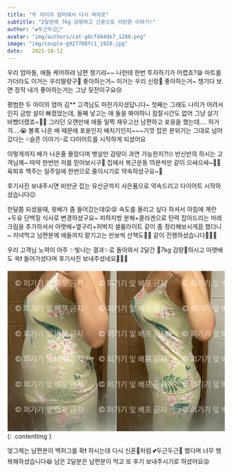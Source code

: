 ```yaml
---
title: "두 아이의 엄마에서 다시 여자로"
subtitle: "2달만에 7kg 감량하고 신혼으로 리턴한 이야기!"
author: "💕두근두근💞"
avatar: "img/authors/cat-g0cfd44de7_1280.png"
image: "img/couple-g927708fc1_1920.jpg"
date:   2021-10-12
---
```


우리 엄마들, 애들 케어하랴 남편 챙기랴~~ 나한테 한번 투자하기가 어렵죠?😪
마트를 가더라도 이거는 우리딸랑구🧡 좋아하는거~ 이거는 우리 신랑💛 좋아하는거~ 챙기다 보면 정작 내가 좋아하는거는 그냥 뒷전이구요😢

평범한 두 아이의 엄마 김** 고객님도 마찬가지셨답니다~ 첫째는 그래도 나이가 어려서인지 금방 살이 빠졌었는데, 둘째 낳고는 애 둘을 봐야하니 잠잘시간도 없어 그냥 살기 바빴더랬죠~💨💨 
그러던 오랜만에 애들 일찍 재우고선 남편하고 포옹을 했는데.... 허거걱....😭 볼록 나온 배 때문에 포옹인지 배치기인지~~~기껏 잡은 분위기는 그대로 넘어갔다는 💦슬픈 이야기💦로 다이어트를 시작하게 되셨어요

이렇게까지 배가 나온줄 몰랐다며 뱃살만 감량이 과연 가능한지?!🙄 반신반의 하시는 고객님께~ 따악 한번만 저를 믿어보시구🙏 집에서 복근운동 15분씩만 같이 으쌰으쌰~🤸‍♀️ 육퇴후 맥주는 일주일에 한번으로 줄이시기로 약속하셨구요~🤙

후기사진 보내주시면 비만균 잡는 유산균까지 사은품으로 약속드리고 다이어트 시작하셨습니다😉

한달쯤 되셨을때, 윗배가 좀 들어갔는데😲😝 속도를 올리고 싶다 하셔서 아침에 계란+두유 단백질 식사로 변경하셨구요~ 피하지방 분해+콜라겐으로 탄력 잡아드리는 마레크림을 추가하셔서 아랫배+옆구리+허벅지 셀룰라이트 같이 좀 정리해보시게끔 했더니~ 저녁먹고 남편분께 애들까지 맡기고는 만보씩 산책도🚶‍♀️ 같이 진행하셨습니다👏👏👏

우리 고객님 노력이 아주 ✨빛나는 결과✨로 돌아와서 2달간 🎊7kg 감량🎊하시고 아랫배도 쏙❗ 들어가셨다며 후기사진 보내주셨네요🎉🎉🎉

![review4_1_image](img/review4_1.jpg){: .contentImg }

엊그제는 남편분이 백허그를 확❗ 하시는데 다시 신혼💏처럼 💕두근두근💞 했다며 너무 행복해하셨습니다😆
남은 2달분은 남편분이 먹고 또 후기 보내주시기로 하셨어요😜